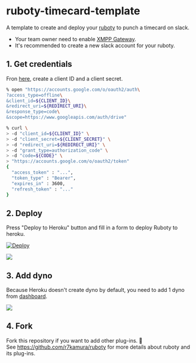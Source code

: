 # ruboty-timecard-template
A template to create and deploy your [ruboty](https://github.com/r7kamura/ruboty) to punch a timecard on slack.

* Your team owner need to enable [XMPP Gateway](https://my.slack.com/admin/settings).
* It's recommended to create a new slack account for your ruboty.

## 1. Get credentials
Fron [here](https://code.google.com/apis/console), create a client ID and a client secret.

```bash
% open "https://accounts.google.com/o/oauth2/auth\
?access_type=offline\
&client_id=${CLIENT_ID}\
&redirect_uri=${REDIRECT_URI}\
&response_type=code\
&scope=https://www.googleapis.com/auth/drive"
```

```bash
% curl \
> -d "client_id=${CLIENT_ID}" \
> -d "client_secret=${CLIENT_SECRET}" \
> -d "redirect_uri=${REDIRECT_URI}" \
> -d "grant_type=authorization_code" \
> -d "code=${CODE}" \
> "https://accounts.google.com/o/oauth2/token"
{
  "access_token" : "...",
  "token_type" : "Bearer",
  "expires_in" : 3600,
  "refresh_token" : "..."
}
```

## 2. Deploy
Press "Deploy to Heroku" button and fill in a form to deploy Ruboty to heroku.

[![Deploy](https://www.herokucdn.com/deploy/button.png)](https://heroku.com/deploy)

![](images/deploy.gif)

## 3. Add dyno
Because Heroku doesn't create dyno by default,
you need to add 1 dyno from [dashboard](https://dashboard-next.heroku.com/apps).

![](images/add-dyno.gif)

## 4. Fork
Fork this repository if you want to add other plug-ins. :fork_and_knife:  
See https://github.com/r7kamura/ruboty for more details about ruboty and its plug-ins.
